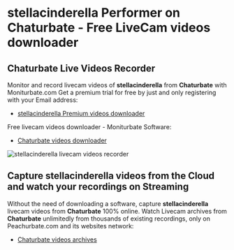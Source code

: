 # stellacinderella Performer on Chaturbate - Free LiveCam videos downloader

## Chaturbate Live Videos Recorder

Monitor and record livecam videos of **stellacinderella** from **Chaturbate** with Moniturbate.com
Get a premium trial for free by just and only registering with your Email address:
* [stellacinderella Premium videos downloader](https://moniturbate.com/request-demo-licence-key.html)

Free livecam videos downloader - Moniturbate Software:
* [Chaturbate videos downloader](https://moniturbate.com/moniturbate-download-software.html)

![stellacinderella livecam videos recorder](https://peachurnet.com/templates/moniturbate-software.png)


## Capture stellacinderella videos from the Cloud and watch your recordings on Streaming

Without the need of downloading a software, capture **stellacinderella** livecam videos from **Chaturbate** 100% online.
Watch Livecam archives from **Chaturbate** unlimitedly from thousands of existing recordings, only on Peachurbate.com and its websites network:
* [Chaturbate videos archives](https://peachurnet.com/)